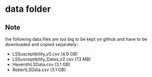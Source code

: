 # data folder

## Note
the following data files are too big to be kept on github and have to be downloaded and copied separately:
- LSSusceptibility_v5.csv (4.9 GB)
- LSSusceptibility_Dates_v2.csv (73 MB)
- HavenithLSData.csv (3.1 GB)
- RobertLSData.csv (3.1 GB)
